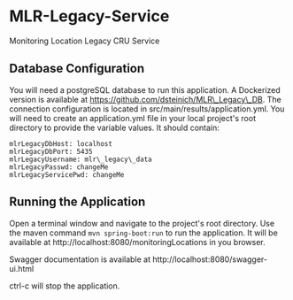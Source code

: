 # MLR-Legacy-Service
Monitoring Location Legacy CRU Service

## Database Configuration
You will need a postgreSQL database to run this application. A Dockerized version is available at https://github.com/dsteinich/MLR\_Legacy\_DB.
The connection configuration is located in src/main/results/application.yml. You will need to create an application.yml file in your local project's root directory to provide the variable values. It should contain:

```
mlrLegacyDbHost: localhost
mlrLegacyDbPort: 5435
mlrLegacyUsername: mlr\_legacy\_data
mlrLegacyPasswd: changeMe
mlrLegacyServicePwd: changeMe
```

## Running the Application
Open a terminal window and navigate to the project's root directory.
Use the maven command ```mvn spring-boot:run``` to run the application.
It will be available at http://localhost:8080/monitoringLocations in you browser.

Swagger documentation is available at http://localhost:8080/swagger-ui.html

ctrl-c will stop the application.
